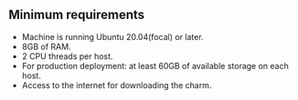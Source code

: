 ## Minimum requirements

- Machine is running Ubuntu 20.04(focal) or later.
- 8GB of RAM.
- 2 CPU threads per host.
- For production deployment: at least 60GB of available storage on each host.
- Access to the internet for downloading the charm.